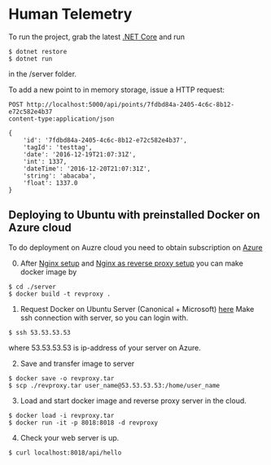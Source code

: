 Human Telemetry
===

To run the project, grab the latest [.NET Core](https://www.microsoft.com/net/core) and run
```
$ dotnet restore
$ dotnet run
```
in the /server folder.

To add a new point to in memory storage, issue a HTTP request:
```
POST http://localhost:5000/api/points/7fdbd84a-2405-4c6c-8b12-e72c582e4b37
content-type:application/json

{
    'id': '7fdbd84a-2405-4c6c-8b12-e72c582e4b37',
    'tagId': 'testtag',
    'date': '2016-12-19T21:07:31Z',
    'int': 1337,
    'dateTime': '2016-12-20T21:07:31Z',
    'string': 'abacaba',
    'float': 1337.0
}
```

Deploying to Ubuntu with preinstalled Docker on Azure cloud
---

To do deployment on Auzre cloud you need to obtain subscription on [Azure](https://portal.azure.com)

0. After [Nginx setup](https://www.techrepository.in/serving-static-files-using-nginx-in-docker) and [Nginx as reverse proxy setup](https://www.techrepository.in/using-nginx-as-a-reverse-proxy-for-asp-net-core-web-app-in-docker)
you can make docker image by
```
$ cd ./server 
$ docker build -t revproxy .
```
1. Request Docker on Ubuntu Server (Canonical + Microsoft) [here](https://portal.azure.com)
Make ssh connection with server, so you can login with.
```
$ ssh 53.53.53.53
```
where 53.53.53.53 is ip-address of your server on Azure.

2. Save and transfer image to server
```
$ docker save -o revproxy.tar
$ scp ./revproxy.tar user_name@53.53.53.53:/home/user_name
```
3. Load and start docker image and reverse proxy server in the cloud.
```
$ docker load -i revproxy.tar
$ docker run -it -p 8018:8018 -d revproxy

```
4. Check your web server is up.
```
$ curl localhost:8018/api/hello
```